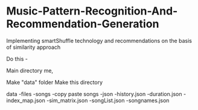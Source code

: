 # Music-Pattern-Recognition-And-Recommendation-Generation
Implementing smartShuffle technology and recommendations on the basis of similarity approach

Do this -

Main directory me, 

Make "data" folder
Make this directory 

data 
  -files
      -songs
        -copy paste songs 
  -json
     -history.json
     -duration.json
     -index_map.json
     -sim_matrix.json
     -songList.json
     -songnames.json
